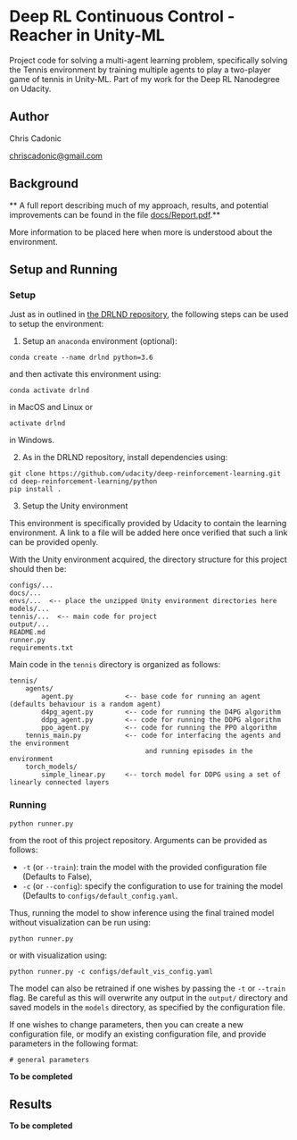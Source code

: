 # Deep RL Continuous Control - Reacher in Unity-ML


Project code for solving a multi-agent learning problem, specifically solving the Tennis environment by training multiple agents to play a two-player game of tennis in Unity-ML.
Part of my work for the Deep RL Nanodegree on Udacity.

## Author

Chris Cadonic

chriscadonic@gmail.com

## Background

**
A full report describing much of my approach, results, and potential improvements can be found in the file [docs/Report.pdf](docs/Report.pdf).**

More information to be placed here when more is understood about the
environment.

## Setup and Running

### Setup

Just as in outlined in [the DRLND repository](https://github.com/udacity/deep-reinforcement-learning#dependencies), the following steps can be used to setup the environment:

1. Setup an `anaconda` environment (optional):
```
conda create --name drlnd python=3.6
```
and then activate this environment using:
```
conda activate drlnd
```
in MacOS and Linux or
```
activate drlnd
```
in Windows.

2. As in the DRLND repository, install dependencies using:
```
git clone https://github.com/udacity/deep-reinforcement-learning.git
cd deep-reinforcement-learning/python
pip install .
```

3. Setup the Unity environment

This environment is specifically provided by Udacity to contain the learning environment. A link to a file will be added here once verified that
such a link can be provided openly.

With the Unity environment acquired, the directory structure for this project should then be:

```
configs/...
docs/...
envs/...  <-- place the unzipped Unity environment directories here
models/...
tennis/...  <-- main code for project
output/...
README.md
runner.py
requirements.txt
```
Main code in the `tennis` directory is organized as follows:
```
tennis/
    agents/
        agent.py             <-- base code for running an agent (defaults behaviour is a random agent)
        d4pg_agent.py        <-- code for running the D4PG algorithm
        ddpg_agent.py        <-- code for running the DDPG algorithm
        ppo_agent.py         <-- code for running the PPO algorithm
    tennis_main.py           <-- code for interfacing the agents and the environment
                                  and running episodes in the environment
    torch_models/
        simple_linear.py     <-- torch model for DDPG using a set of linearly connected layers
```

### Running

```
python runner.py
```
from the root of this project repository. Arguments can be provided as follows:
- `-t` (or `--train`): train the model with the provided configuration file (Defaults to False),
- `-c` (or `--config`): specify the configuration to use for training the model (Defaults to `configs/default_config.yaml`.

Thus, running the model to show inference using the final trained model without visualization can be run using:
```
python runner.py
```
or with visualization using:
```
python runner.py -c configs/default_vis_config.yaml
```

The model can also be retrained if one wishes by passing the `-t` or `--train` flag. Be careful as this will overwrite any output in the `output/` directory and saved models in the `models` directory, as specified by the configuration file.

If one wishes to change parameters, then you can create a new configuration file, or modify an existing configuration file, and provide parameters in the following format:
```
# general parameters
```

**To be completed**

## Results

**To be completed**
